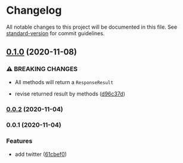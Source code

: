 # Changelog

All notable changes to this project will be documented in this file. See [standard-version](https://github.com/conventional-changelog/standard-version) for commit guidelines.

## [0.1.0](https://github.com/cybercat-workspace/twitter-pack/compare/v0.0.2...v0.1.0) (2020-11-08)

### ⚠ BREAKING CHANGES

- All methods will return a `ResponseResult`

- revise returned result by methods ([d96c37d](https://github.com/cybercat-workspace/twitter-pack/commit/d96c37d3ae299d24399dc7623fae95ee6e76532e))

### [0.0.2](https://github.com/cybercat-workspace/twitter-pack/compare/v0.0.1...v0.0.2) (2020-11-04)

### 0.0.1 (2020-11-04)

### Features

- add twitter ([61cbef0](https://github.com/cybercat-workspace/twitter-pack/commit/61cbef03c6c7b3f105acbf4246e987056d0afe0d))
